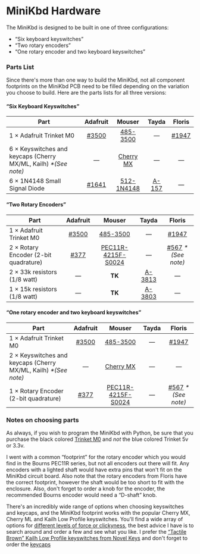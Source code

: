 # MiniKbd Hardware

The MiniKbd is designed to be built in one of three configurations:

- “Six keyboard keyswitches”
- “Two rotary encoders”
- “One rotary encoder and two keyboard keyswitches”


### Parts List

Since there's more than one way to build the MiniKbd, not all component footprints on the MiniKbd PCB need to be filled depending on the variation you choose to build. Here are the parts lists for all three versions:

#### “Six Keyboard Keyswitches”
Part | Adafruit | Mouser | Tayda | Floris
--- |:---:|:---:|:---:|:---:
1 × Adafruit Trinket M0 | [#3500](https://www.adafruit.com/product/3500)  | [485-3500](https://www.mouser.com/ProductDetail/Adafruit/3500?qs=sGAEpiMZZMtw0nEwywcFgJjuZv55GFNm1yaWT2BHqYrZFoNRRhzyXg%3d%3d) | — | [#1947](https://www.floris.cc/shop/en/home/1947-adafruit-trinket-m0-for-use-with-circuitpython-arduino-ide.html)
6 × Keyswitches and keycaps (Cherry MX/ML, Kailh) _*(See note)_  | — | [Cherry MX](https://www.mouser.com/Electromechanical/Switches/_/N-5g2h?Keyword=cherry+mx&FS=True) | — | —
6 × 1N4148 Small Signal Diode | [#1641](https://www.adafruit.com/product/1641)  |  [512-1N4148](https://www.mouser.com/ProductDetail/ON-Semiconductor-Fairchild/1N4148?qs=sGAEpiMZZMudZehw8RjeZWbu6z6oTQTL)  | [A-157](https://www.taydaelectronics.com/1n4148-switching-signal-diode.html) | —

#### “Two Rotary Encoders”
Part | Adafruit | Mouser | Tayda | Floris
--- |:---:|:---:|:---:|:---:
1 × Adafruit Trinket M0 | [#3500](https://www.adafruit.com/product/3500)  | [485-3500](https://www.mouser.com/ProductDetail/Adafruit/3500?qs=sGAEpiMZZMtw0nEwywcFgJjuZv55GFNm1yaWT2BHqYrZFoNRRhzyXg%3d%3d) | — | [#1947](https://www.floris.cc/shop/en/home/1947-adafruit-trinket-m0-for-use-with-circuitpython-arduino-ide.html)
2 × Rotary Encoder (2-bit quadrature)  | [#377](https://www.adafruit.com/product/377) |  [PEC11R-4215F-S0024](https://www.mouser.com/ProductDetail/Bourns/PEC11R-4215F-S0024?qs=%2fha2pyFadujrq0cYyqrjqfzj8RH30yAAqLHU36uW%252bvgkXoG9QeJ4ZAKtmAuzI2d5)  | — | [#567](https://www.floris.cc/shop/en/knobs-buttons-joysticks/567-rotary-encoder-.html?search_query=encoder&results=12) _*(See note)_
2 × 33k resistors (1/8 watt) | — | **TK** | [A-3813](https://www.taydaelectronics.com/resistors/1-8w-metal-film-resistors/r-33k-ohm-1-8w-1-metal-film-resistor.html) | —
1 × 15k resistors (1/8 watt) | — | **TK** | [A-3803](https://www.taydaelectronics.com/resistors/1-8w-metal-film-resistors/r-15k-ohm-1-8w-1-metal-film-resistor.html) | —

#### “One rotary encoder and two keyboard keyswitches”
Part | Adafruit | Mouser | Tayda | Floris
--- |:---:|:---:|:---:|:---:
1 × Adafruit Trinket M0 | [#3500](https://www.adafruit.com/product/3500)  | [485-3500](https://www.mouser.com/ProductDetail/Adafruit/3500?qs=sGAEpiMZZMtw0nEwywcFgJjuZv55GFNm1yaWT2BHqYrZFoNRRhzyXg%3d%3d) | — | [#1947](https://www.floris.cc/shop/en/home/1947-adafruit-trinket-m0-for-use-with-circuitpython-arduino-ide.html)
2 × Keyswitches and keycaps (Cherry MX/ML, Kailh) _*(See note)_  | — | [Cherry MX](https://www.mouser.com/Electromechanical/Switches/_/N-5g2h?Keyword=cherry+mx&FS=True) | — | —
1 × Rotary Encoder (2-bit quadrature)  | [#377](https://www.adafruit.com/product/377) |  [PEC11R-4215F-S0024](https://www.mouser.com/ProductDetail/Bourns/PEC11R-4215F-S0024?qs=%2fha2pyFadujrq0cYyqrjqfzj8RH30yAAqLHU36uW%252bvgkXoG9QeJ4ZAKtmAuzI2d5)  | — | [#567](https://www.floris.cc/shop/en/knobs-buttons-joysticks/567-rotary-encoder-.html?search_query=encoder&results=12) _*(See note)_

### Notes on choosing parts

As always, if you wish to program the MiniKbd with Python, be sure that you purchase the black colored [Trinket M0](https://www.adafruit.com/product/3500) and *not* the blue colored Trinket 5v or 3.3v.

I went with a common “footprint” for the rotary encoder which you would find in the Bourns PEC11R series, but not all encoders out there will fit. Any encoders with a lighted shaft would have extra pins that won't fit on the MiniKbd circuit board. Also note that the rotary encoders from Floris have the correct footprint, however the shaft would be too short to fit with the enclosure. Also, don't forget to order a knob for the encoder, the recommended Bourns encoder would need a “D-shaft” knob.

There's an incredibly wide range of options when choosing keyswitches and keycaps, and the MiniKbd footprint works with the popular Cherry MX, Cherry ML and Kailh Low Profile keyswitches. You'll find a wide array of options for [different levels of force or clickyness](http://www.keyboardco.com/blog/index.php/2012/12/an-introduction-to-cherry-mx-mechanical-switches/), the best advice I have is to search around and order a few and see what you like. I prefer the [“Tactile Brown” Kailh Low Profile keyswitches from Novel Keys](https://novelkeys.xyz/products/kailh-low-profile-switches) and don't forget to order the [keycaps](https://novelkeys.xyz/collections/keycaps/products/kailh-low-profile-keycaps-blank)


